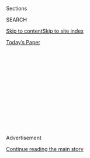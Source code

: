 <div id="app">

<div>

<div>

<div>

<div class="NYTAppHideMasthead css-1q2w90k e1suatyy0">

<div class="section css-ui9rw0 e1suatyy2">

<div class="css-eph4ug er09x8g0">

<div class="css-6n7j50">

</div>

<span class="css-1dv1kvn">Sections</span>

<div class="css-10488qs">

<span class="css-1dv1kvn">SEARCH</span>

</div>

[Skip to content](#site-content)[Skip to site index](#site-index)

</div>

<div class="css-10698na e1huz5gh0">

</div>

</div>

<div id="masthead-bar-one" class="section hasLinks css-15hmgas e1csuq9d3">

<div class="css-uqyvli e1csuq9d0">

</div>

<div class="css-1uqjmks e1csuq9d1">

</div>

<div class="css-9e9ivx">

[](https://myaccount.nytimes.com/auth/login?response_type=cookie&client_id=vi)

</div>

<div class="css-1bvtpon e1csuq9d2">

[Today’s Paper](https://www.nytimes.com/section/todayspaper)

</div>

</div>

</div>

</div>

<div data-aria-hidden="false">

<div id="site-content" role="main">

<div>

<div class="css-1aor85t" style="opacity:0.000000001;z-index:-1;visibility:hidden">

<div class="css-1hqnpie">

<div class="css-epjblv">

<span class="css-17xtcya">[Opinion](/section/opinion)</span><span class="css-x15j1o">|</span><span class="css-fwqvlz">Billions
in College Aid Hiding in Plain Sight</span>

</div>

<div class="css-k008qs">

<div class="css-1iwv8en">

<span class="css-18z7m18"></span>

<div>

</div>

</div>

<span class="css-1n6z4y">https://nyti.ms/3igI5CC</span>

<div class="css-1705lsu">

<div class="css-4xjgmj">

<div class="css-4skfbu" role="toolbar" data-aria-label="Social Media Share buttons, Save button, and Comments Panel with current comment count" data-testid="share-tools">

  - 
  - 
  - 
  - 
    
    <div class="css-6n7j50">
    
    </div>

  - 

</div>

</div>

</div>

</div>

</div>

</div>

<div id="NYT_TOP_BANNER_REGION" class="css-13pd83m">

</div>

<div id="top-wrapper" class="css-1sy8kpn">

<div id="top-slug" class="css-l9onyx">

Advertisement

</div>

[Continue reading the main story](#after-top)

<div class="ad top-wrapper" style="text-align:center;height:100%;display:block;min-height:250px">

<div id="top" class="place-ad" data-position="top" data-size-key="top">

</div>

</div>

<div id="after-top">

</div>

</div>

<div>

<div class="css-v5btjw etb61u70">

<div class="css-v05ibm etb61u71">

[Opinion](/section/opinion)

</div>

</div>

<div id="sponsor-wrapper" class="css-1hyfx7x">

<div id="sponsor-slug" class="css-19vbshk">

Supported by

</div>

[Continue reading the main story](#after-sponsor)

<div id="sponsor" class="ad sponsor-wrapper" style="text-align:center;height:100%;display:block">

</div>

<div id="after-sponsor">

</div>

</div>

<div class="css-186x18t">

</div>

<div class="css-1vkm6nb ehdk2mb0">

# Billions in College Aid Hiding in Plain Sight

</div>

Students often have little help finding and applying for financial
assistance, and miss out on opportunities for affordable higher
education.

<div class="css-18e8msd">

<div class="css-vp77d3 epjyd6m0">

<div class="css-1baulvz">

By <span class="css-1baulvz last-byline" itemprop="name">Charlie
Maynard</span>

<div class="css-8atqhb">

Mr. Maynard is a co-founder of a free scholarship search service.

</div>

</div>

</div>

  - June 30, 2020

  - 
    
    <div class="css-4xjgmj">
    
    <div class="css-pvvomx" role="toolbar" data-aria-label="Social Media Share buttons, Save button, and Comments Panel with current comment count" data-testid="share-tools">
    
      - 
      - 
      - 
      - 
        
        <div class="css-6n7j50">
        
        </div>
    
      - 
    
    </div>
    
    </div>

</div>

<div class="css-79elbk" data-testid="photoviewer-wrapper">

<div class="css-z3e15g" data-testid="photoviewer-wrapper-hidden">

</div>

<div class="css-1a48zt4 ehw59r15" data-testid="photoviewer-children">

![<span class="css-cnj6d5 e1z0qqy90" itemprop="copyrightHolder"><span class="css-1ly73wi e1tej78p0">Credit...</span><span><span>Wenting
Li</span></span></span>](https://static01.nyt.com/images/2020/06/30/opinion/30maynard-sub/30maynard-sub-articleLarge.jpg?quality=75&auto=webp&disable=upscale)

</div>

</div>

</div>

<div class="section meteredContent css-1r7ky0e" name="articleBody" itemprop="articleBody">

<div class="css-1fanzo5 StoryBodyCompanionColumn">

<div class="css-53u6y8">

With college students and graduates burdened with over $1.5 trillion in
student debt, it’s infuriating that applying for financial aid is so
difficult that billions of dollars in [federal
aid](https://www.nerdwallet.com/blog/2018-fafsa-study/) go unclaimed,
leaving many students deprived of opportunity.

To apply for federal aid, students need to fill out a Free Application
for Federal Student Aid, or FAFSA, which has 133 questions, including
difficult ones like what is their parents’ total tax-exempt interest
income.

That’s just for federal aid, including work-study. Applying for state
aid requires more forms. [New
York](https://www.hesc.ny.gov/pay-for-college/financial-aid/types-of-financial-aid.html#horizontalTab2),
for example, has 22 grant or scholarship programs with different
applications.

Added to this, students have to consider [4,400
colleges](https://nces.ed.gov/fastfacts/display.asp?id=84) with
different financial aid policies and then 10 times that number of
private scholarships with different eligibility requirements and
questions.

</div>

</div>

<div class="css-1fanzo5 StoryBodyCompanionColumn">

<div class="css-53u6y8">

A vast majority of students navigate this process alone. They share
their college counselors with [430 other students on
average.](https://www.schoolcounselor.org/asca/media/asca/home/Ratios18-19.pdf)
It is therefore no surprise that [40 percent
fall](https://studentaid.gov/data-center/student/application-volume/fafsa-completion-high-school)
at the first hurdle and don’t even complete their FAFSA. And no
surprise, too, that no students complete all the financial aid
applications available to them.

The coronavirus pandemic only worsens the situation. School counselors
are even harder to reach, a lot of this information is online where
students without a decent computer can’t find it, and many families’
ability to pay has been significantly reduced, making financial aid even
more important.

The [$100
billion](https://research.collegeboard.org/trends/student-aid/figures-tables/total-federal-and-nonfederal-loans-type-over-time)
in student loans issued each year is an unsustainable consequence, but
the most damaging repercussion is the impact on students’ ambitions.

To simplify the process, we developed a free platform, [Going
Merry](https://www.goingmerry.com/), to help students find and apply for
private scholarships, college financial aid and government grants, in
one place. About 350,000 students and 7,500 counselors use the service.

Along with applying for assistance, students can see what aid various
colleges offer to students. Stanford University, for example, shows its
commitment to meet the full need to students from historically
underrepresented backgrounds. The University of Virginia highlights its
same commitment to ensure that out-of-state students know about its
financial aid as well as those in-state. Colleges can also feature
particular programs. Centre College in Kentucky, for example, shows its
Grissom Scholars Program, a full-tuition scholarship for
first-generation college students.

</div>

</div>

<div class="css-1fanzo5 StoryBodyCompanionColumn">

<div class="css-53u6y8">

A number of sites make it easier to see what aid is available.
[MyIntuition,](https://myintuition.org/) for example, provides an online
calculator to give students a financial aid estimate based on six simple
questions. Another start-up, [Fair Opportunity
Project](https://www.fairopportunityproject.org/), provides free college
application and financial aid guides to every public school in America.

Without a simple and transparent process, financial aid applications add
another barrier to education rather than removing one. And they make it
harder for students who need support the most.

First, the FAFSA should be rewritten into simpler English and redesigned
so that critical information isn’t hidden in the footnotes. Second, all
states should use the form as their sole application and allocate their
grants based on it. Third, colleges should standardize their financial
aid policies. Finally, scholarship providers should standardize their
essay prompts to match the [Common App](https://www.commonapp.org/).

Our society depends on higher education to help our young people achieve
the American dream. Until financial aid applications are simplified,
grants and scholarships will go begging and disadvantaged students who
should attend college will not. There are enough barriers to social
mobility in America. We should not let red tape and endless forms be
among them.

Charlie Maynard is a co-founder and the chief executive of Going Merry,
a free online college scholarship search and application service.

*The Times is committed to publishing* [*a diversity of
letters*](https://www.nytimes.com/2019/01/31/opinion/letters/letters-to-editor-new-york-times-women.html)
*to the editor. We’d like to hear what you think about this or any of
our articles. Here are some*
[*tips*](https://help.nytimes.com/hc/en-us/articles/115014925288-How-to-submit-a-letter-to-the-editor)*.
And here’s our email:*
[*letters@nytimes.com*](mailto:letters@nytimes.com)*.*

*Follow The New York Times Opinion section on*
[*Facebook*](https://www.facebook.com/nytopinion)*,* [*Twitter
(@NYTopinion)*](http://twitter.com/NYTOpinion) *and*
[*Instagram*](https://www.instagram.com/nytopinion/)*.*

</div>

</div>

</div>

<div>

</div>

<div>

</div>

<div>

</div>

<div>

<div id="bottom-wrapper" class="css-1ede5it">

<div id="bottom-slug" class="css-l9onyx">

Advertisement

</div>

[Continue reading the main story](#after-bottom)

<div id="bottom" class="ad bottom-wrapper" style="text-align:center;height:100%;display:block;min-height:90px">

</div>

<div id="after-bottom">

</div>

</div>

</div>

</div>

</div>

## Site Index

<div>

</div>

## Site Information Navigation

  - [© <span>2020</span> <span>The New York Times
    Company</span>](https://help.nytimes.com/hc/en-us/articles/115014792127-Copyright-notice)

<!-- end list -->

  - [NYTCo](https://www.nytco.com/)
  - [Contact
    Us](https://help.nytimes.com/hc/en-us/articles/115015385887-Contact-Us)
  - [Work with us](https://www.nytco.com/careers/)
  - [Advertise](https://nytmediakit.com/)
  - [T Brand Studio](http://www.tbrandstudio.com/)
  - [Your Ad
    Choices](https://www.nytimes.com/privacy/cookie-policy#how-do-i-manage-trackers)
  - [Privacy](https://www.nytimes.com/privacy)
  - [Terms of
    Service](https://help.nytimes.com/hc/en-us/articles/115014893428-Terms-of-service)
  - [Terms of
    Sale](https://help.nytimes.com/hc/en-us/articles/115014893968-Terms-of-sale)
  - [Site Map](https://spiderbites.nytimes.com)
  - [Help](https://help.nytimes.com/hc/en-us)
  - [Subscriptions](https://www.nytimes.com/subscription?campaignId=37WXW)

</div>

</div>

</div>

</div>
